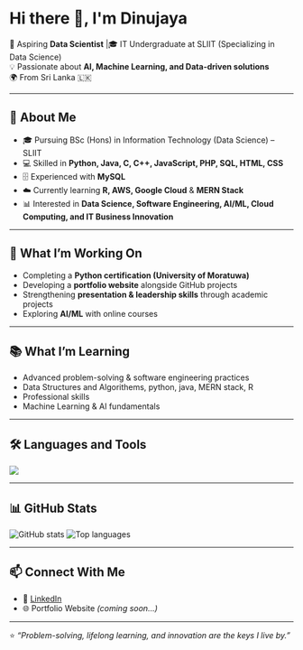 # Hi there 👋, I'm Dinujaya

🚀 Aspiring **Data Scientist** |🎓 IT Undergraduate at SLIIT (Specializing in Data Science)  
💡 Passionate about **AI, Machine Learning, and Data-driven solutions**  
🌍 From Sri Lanka 🇱🇰  

---

## 🌟 About Me
- 🎓 Pursuing BSc (Hons) in Information Technology (Data Science) – SLIIT  
- 💻 Skilled in **Python, Java, C, C++, JavaScript, PHP, SQL, HTML, CSS**  
- 🗄️ Experienced with **MySQL**  
- ☁️ Currently learning **R, AWS, Google Cloud** & **MERN Stack** 
- 📊 Interested in **Data Science, Software Engineering, AI/ML, Cloud Computing, and IT Business Innovation**  

---

## 🔭 What I’m Working On
- Completing a **Python certification (University of Moratuwa)**  
- Developing a **portfolio website** alongside GitHub projects  
- Strengthening **presentation & leadership skills** through academic projects  
- Exploring **AI/ML** with online courses  

---

## 📚 What I’m Learning
- Advanced problem-solving & software engineering practices
- Data Structures and Algorithems, python, java, MERN stack, R
- Professional skills
- Machine Learning & AI fundamentals   

---

## 🛠️ Languages and Tools
<p align="left">
  <img src="https://skillicons.dev/icons?i=python,java,cpp,c,mysql,php,js,html,css,react,nodejs,git,figma,aws,gcp" />
</p>  

---

## 📊 GitHub Stats
<p align="left">
  <img src="https://github-readme-stats.vercel.app/api?username=YOUR_GITHUB_USERNAME&show_icons=true&theme=tokyonight" alt="GitHub stats" />
  <img src="https://github-readme-stats.vercel.app/api/top-langs/?username=YOUR_GITHUB_USERNAME&layout=compact&theme=tokyonight" alt="Top languages" />
</p>  

---

## 📫 Connect With Me
- 💼 [LinkedIn](www.linkedin.com/in/dinujaya-supun-81b161271)  
- 🌐 Portfolio Website *(coming soon...)*  

---

⭐️ *“Problem-solving, lifelong learning, and innovation are the keys I live by.”*

